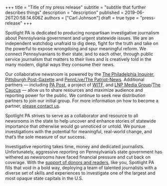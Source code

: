 +++
title = "Title of my press release"
subtitle = "subtitle that further describes things"
description = "description"
published = 2019-06-26T20:58:14.606Z
authors = ["Carl Johnson"]
draft = true
type = "press-release"
+++

Spotlight PA is dedicated to producing non­partisan investigative journalism about Pennsylvania government and urgent statewide issues. We are an independent watchdog unafraid to dig deep, fight for the truth and take on the powerful to expose wrongdoing and spur meaningful reform. We connect Pennsylvanians to their state, and to each other, through public service journalism that matters to their lives and is creatively told in the many modern, digital ways they consume their news.

Our collaborative newsroom is powered by the [The Philadelphia Inquirer](https://www.inquirer.com), [Pittsburgh Post­-Gazette](https://www.post-gazette.com) and [PennLive/The Patriot-News](http://www.pennlive.com). Additional partners — including [PA Post](www.papost.org), a project of [WITF](www.witf.org), and [LNP Media Group](https://lnpmediagroup.com)/[The Caucus](https://caucuspa.com/) — allow us to share resources and maximize audience and reporting power for the public. We continue to seek new distribution partners to join our initial group. For more information on how to become a partner, [please contact us](/contact/).

Spotlight PA strives to serve as a collaborator and resource to all newsrooms in the state to help uncover and enhance stories of statewide importance that otherwise would go unnoticed or untold. We pursue investigations with the potential for meaningful, real­-world change, and that’s the sole measure of our success.

Investigative reporting takes time, money and dedicated journalists. Unfortunately, aggressive reporting on Pennsylvania’s state government has withered as newsrooms have faced financial pressure and cut back on coverage. With the [support of donors and readers](http://www.spotlightpa.org/support/), like you, Spotlight PA fills that void in a bold way, deploying a team of talented journalists with a diverse set of skills and experiences to investigate one of the largest and most opaque state capitals in the U.S.
